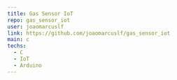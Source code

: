 ```yaml
---
title: Gas Sensor IoT
repo: gas_sensor_iot
user: joaomarcuslf
link: https://github.com/joaomarcuslf/gas_sensor_iot
main: c
techs:
  - C
  - IoT
  - Arduino
---
```

